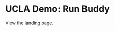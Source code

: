 # UCLA Demo: Run Buddy

View the [landing page](https://Siphon880gh.github.io/ucla-run-buddy).
<!-- Todo: Review; Create a link in Markdown with [Text](link) >